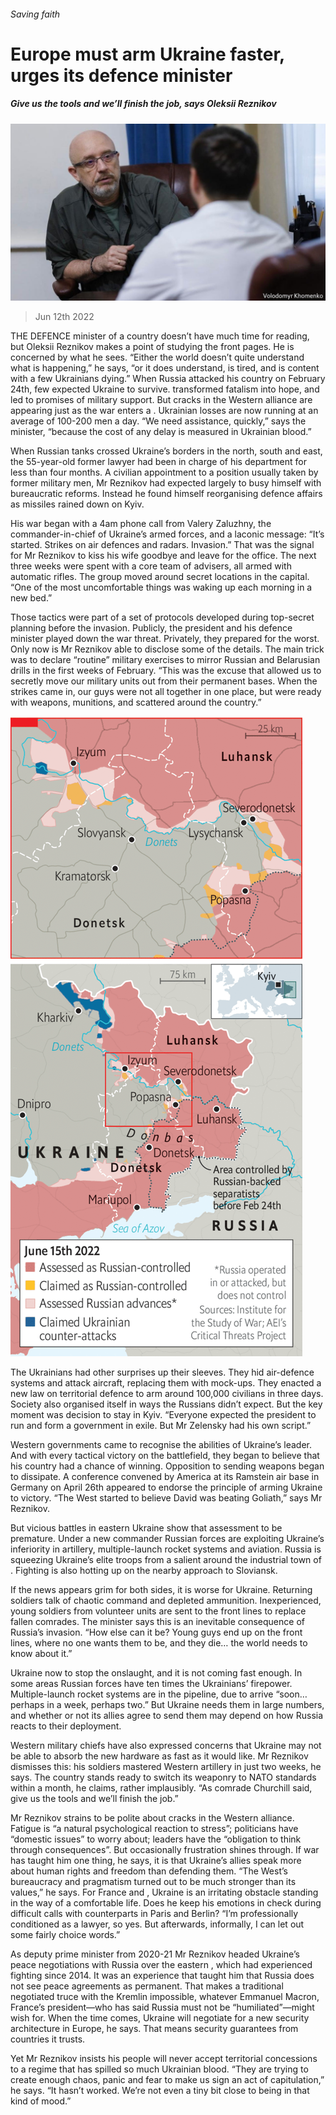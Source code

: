 ###### Saving faith

# Europe must arm Ukraine faster, urges its defence minister 

##### Give us the tools and we’ll finish the job, says Oleksii Reznikov 

![image](images/20220618_EUP503.jpg) 

> Jun 12th 2022 

THE DEFENCE minister of a country  doesn’t have much time for reading, but Oleksii Reznikov makes a point of studying the front pages. He is concerned by what he sees. “Either the world doesn’t quite understand what is happening,” he says, “or it does understand, is tired, and is content with a few Ukrainians dying.” When Russia attacked his country on February 24th, few expected Ukraine to survive.  transformed fatalism into hope, and led to promises of military support. But cracks in the Western alliance are appearing just as the war enters a . Ukrainian losses are now running at an average of 100-200 men a day. “We need assistance, quickly,” says the minister, “because the cost of any delay is measured in Ukrainian blood.”

When Russian tanks crossed Ukraine’s borders in the north, south and east, the 55-year-old former lawyer had been in charge of his department for less than four months. A civilian appointment to a position usually taken by former military men, Mr Reznikov had expected largely to busy himself with bureaucratic reforms. Instead he found himself reorganising defence affairs as missiles rained down on Kyiv. 

His war began with a 4am phone call from Valery Zaluzhny, the commander-in-chief of Ukraine’s armed forces, and a laconic message: “It’s started. Strikes on air defences and radars. Invasion.” That was the signal for Mr Reznikov to kiss his wife goodbye and leave for the office. The next three weeks were spent with a core team of advisers, all armed with automatic rifles. The group moved around secret locations in the capital. “One of the most uncomfortable things was waking up each morning in a new bed.”

Those tactics were part of a set of protocols developed during top-secret planning before the invasion. Publicly, the president and his defence minister played down the war threat. Privately, they prepared for the worst. Only now is Mr Reznikov able to disclose some of the details. The main trick was to declare “routine” military exercises to mirror Russian and Belarusian drills in the first weeks of February. “This was the excuse that allowed us to secretly move our military units out from their permanent bases. When the strikes came in, our guys were not all together in one place, but were ready with weapons, munitions, and scattered around the country.” 

![image](images/20220618_WOM941.png) 


The Ukrainians had other surprises up their sleeves. They hid air-defence systems and attack aircraft, replacing them with mock-ups. They enacted a new law on territorial defence to arm around 100,000 civilians in three days. Society also organised itself in ways the Russians didn’t expect. But the key moment was  decision to stay in Kyiv. “Everyone expected the president to run and form a government in exile. But Mr Zelensky had his own script.”

Western governments came to recognise the abilities of Ukraine’s leader. And with every tactical victory on the battlefield, they began to believe that his country had a chance of winning. Opposition to sending weapons began to dissipate. A conference convened by America at its Ramstein air base in Germany on April 26th appeared to endorse the principle of arming Ukraine to victory. “The West started to believe David was beating Goliath,” says Mr Reznikov. 

But vicious battles in eastern Ukraine show that assessment to be premature. Under a new commander Russian forces are exploiting Ukraine’s inferiority in artillery, multiple-launch rocket systems and aviation. Russia is squeezing Ukraine’s elite troops from a salient around the industrial town of . Fighting is also hotting up on the nearby approach to Sloviansk. 

If the news appears grim for both sides, it is worse for Ukraine. Returning soldiers talk of chaotic command and depleted ammunition. Inexperienced, young soldiers from volunteer units are sent to the front lines to replace fallen comrades. The minister says this is an inevitable consequence of Russia’s invasion. “How else can it be? Young guys end up on the front lines, where no one wants them to be, and they die… the world needs to know about it.” 

Ukraine now  to stop the onslaught, and it is not coming fast enough. In some areas Russian forces have ten times the Ukrainians’ firepower. Multiple-launch rocket systems are in the pipeline, due to arrive “soon… perhaps in a week, perhaps two.” But Ukraine needs them in large numbers, and whether or not its allies agree to send them may depend on how Russia reacts to their deployment. 

Western military chiefs have also expressed concerns that Ukraine may not be able to absorb the new hardware as fast as it would like. Mr Reznikov dismisses this: his soldiers mastered Western artillery in just two weeks, he says. The country stands ready to switch its weaponry to NATO standards within a month, he claims, rather implausibly. “As comrade Churchill said, give us the tools and we’ll finish the job.” 

Mr Reznikov strains to be polite about cracks in the Western alliance. Fatigue is “a natural psychological reaction to stress”; politicians have “domestic issues” to worry about; leaders have the “obligation to think through consequences”. But occasionally frustration shines through. If war has taught him one thing, he says, it is that Ukraine’s allies speak more about human rights and freedom than defending them. “The West’s bureaucracy and pragmatism turned out to be much stronger than its values,” he says. For France and , Ukraine is an irritating obstacle standing in the way of a comfortable life. Does he keep his emotions in check during difficult calls with counterparts in Paris and Berlin? “I’m professionally conditioned as a lawyer, so yes. But afterwards, informally, I can let out some fairly choice words.”

As deputy prime minister from 2020-21 Mr Reznikov headed Ukraine’s peace negotiations with Russia over the eastern , which had experienced fighting since 2014. It was an experience that taught him that Russia does not see peace agreements as permanent. That makes a traditional negotiated truce with the Kremlin impossible, whatever Emmanuel Macron, France’s president—who has said Russia must not be “humiliated”—might wish for. When the time comes, Ukraine will negotiate for a new security architecture in Europe, he says. That means security guarantees from countries it trusts. 

Yet Mr Reznikov insists his people will never accept territorial concessions to a regime that has spilled so much Ukrainian blood. “They are trying to create enough chaos, panic and fear to make us sign an act of capitulation,” he says. “It hasn’t worked. We’re not even a tiny bit close to being in that kind of mood.”



